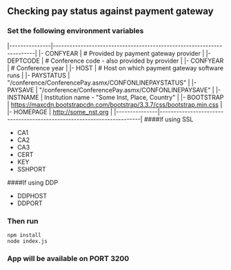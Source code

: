## Checking pay status against payment gateway ##

### Set the following environment variables ###
|---------------|-----------------------------------------------------------------------| 
|- CONFYEAR 	| # Provided by payment gateway provider				|
|- DEPTCODE	| # Conference code - also provided by provider				|
|- CONFYEAR	| # Conference year							|
|- HOST		| # Host on which payment gateway software runs				|
|- PAYSTATUS	| "/conference/ConferencePay.asmx/CONFONLINEPAYSTATUS"			|
|- PAYSAVE	| "/conference/ConferencePay.asmx/CONFONLINEPAYSAVE"			|
|- INSTNAME	| Institution name - "Some Inst, Place, Country"			|
|- BOOTSTRAP	| https://maxcdn.bootstrapcdn.com/bootstrap/3.3.7/css/bootstrap.min.css	|
|- HOMEPAGE	| http://some_nst.org							|
|---------------|-----------------------------------------------------------------------|
####If using SSL
- CA1
- CA2
- CA3
- CERT
- KEY
- SSHPORT

####If using DDP
- DDPHOST
- DDPORT

### Then run ###
```
npm install
node index.js
```

### App will be available on PORT 3200 ###
